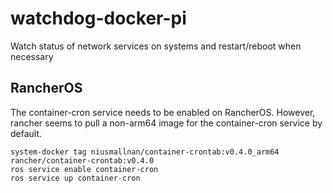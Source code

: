 # watchdog-docker-pi
Watch status of network services on systems and restart/reboot when necessary

## RancherOS

The container-cron service needs to be enabled on RancherOS. However, rancher seems to pull a non-arm64 image for the container-cron service by default.

```
system-docker tag niusmallnan/container-crontab:v0.4.0_arm64 rancher/container-crontab:v0.4.0
ros service enable container-cron
ros service up container-cron
```

